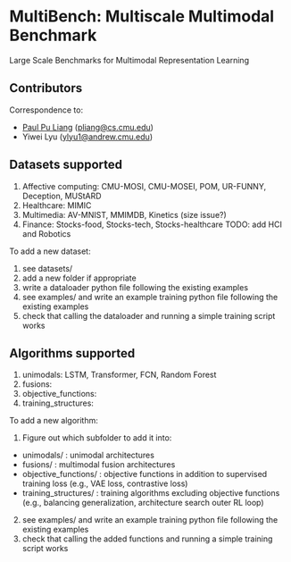 # MultiBench: Multiscale Multimodal Benchmark

Large Scale Benchmarks for Multimodal Representation Learning

## Contributors

Correspondence to: 
  - [Paul Pu Liang](http://www.cs.cmu.edu/~pliang/) (pliang@cs.cmu.edu)
  - Yiwei Lyu (ylyu1@andrew.cmu.edu)

## Datasets supported

1. Affective computing: CMU-MOSI, CMU-MOSEI, POM, UR-FUNNY, Deception, MUStARD
2. Healthcare: MIMIC
3. Multimedia: AV-MNIST, MMIMDB, Kinetics (size issue?)
4. Finance: Stocks-food, Stocks-tech, Stocks-healthcare
TODO: add HCI and Robotics

To add a new dataset:

1. see datasets/
2. add a new folder if appropriate
3. write a dataloader python file following the existing examples
4. see examples/ and write an example training python file following the existing examples
5. check that calling the dataloader and running a simple training script works

## Algorithms supported

1. unimodals: LSTM, Transformer, FCN, Random Forest
3. fusions:
4. objective_functions:
5. training_structures:

To add a new algorithm:

1. Figure out which subfolder to add it into:
- unimodals/ : unimodal architectures
- fusions/ : multimodal fusion architectures
- objective_functions/ : objective functions in addition to supervised training loss (e.g., VAE loss, contrastive loss)
- training_structures/ : training algorithms excluding objective functions (e.g., balancing generalization, architecture search outer RL loop)
2. see examples/ and write an example training python file following the existing examples
3. check that calling the added functions and running a simple training script works
